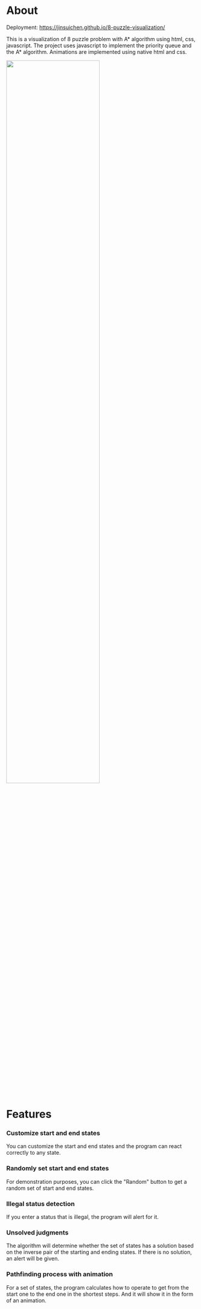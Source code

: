 # About

Deployment: https://jinsuichen.github.io/8-puzzle-visualization/

This is a visualization of 8 puzzle problem with A* algorithm using html, css, javascript. The project uses javascript to implement the priority queue and the A* algorithm. Animations are implemented using native html and css.

<img src="https://user-images.githubusercontent.com/42372982/210503115-4b14392f-1ab1-41a3-9d64-ab77c8af5d47.gif" width="70%" height="70%">


# Features

### Customize start and end states

You can customize the start and end states and the program can react correctly to any state.

### Randomly set start and end states

For demonstration purposes, you can click the "Random" button to get a random set of start and end states.

### Illegal status detection

If you enter a status that is illegal, the program will alert for it.

### Unsolved judgments

The algorithm will determine whether the set of states has a solution based on the inverse pair of the starting and ending states. If there is no solution, an alert will be given.

### Pathfinding process with animation

For a set of states, the program calculates how to operate to get from the start one to the end one in the shortest steps. And it will show it in the form of an animation.
